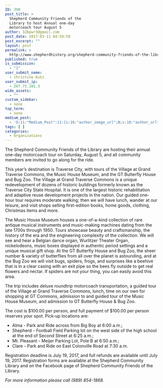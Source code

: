 ```yaml
---
ID: 390
post_title: >
  Shepherd Community Friends of the
  Library to host Annual one-day
  motorcoach tour August 5
author: 32bpwr3@gmail.com
post_date: 2017-03-11 04:59:59
post_excerpt: ""
layout: post
permalink: >
  http://www.shepherdhistory.org/shepherd-community-friends-of-the-library-to-host-annual-one-day-motorcoach-tour-august-5/
published: true
is_submission:
  - "1"
user_submit_name:
  - christine Kutz
user_submit_ip:
  - 207.75.101.3
wide_assets:
  - ""
custom_sidebar:
  - none
top_term:
  - none
medium_post:
  - 'O:11:"Medium_Post":11:{s:16:"author_image_url";N;s:10:"author_url";N;s:11:"byline_name";N;s:12:"byline_email";N;s:10:"cross_link";s:2:"no";s:2:"id";N;s:21:"follower_notification";s:3:"yes";s:7:"license";s:19:"all-rights-reserved";s:14:"publication_id";s:12:"881fb60cdbf3";s:6:"status";s:4:"none";s:3:"url";N;}'
tags: [ ]
categories:
  - Organizations
---
```

The Shepherd Community Friends of the Library are hosting their annual one-day motorcoach tour on Saturday, August 5, and all community members are invited to go along for the ride.

This year’s destination is Traverse City, with tours of the Village at Grand Traverse Commons, the Music House Museum, and the GT Butterfly House and Bug Zoo. The Village at Grand Traverse Commons is a unique redevelopment of dozens of historic buildings formerly known as the Traverse City State Hospital. It is one of the largest historic rehabilitation and adaptive reuse development projects in the nation. Our guided one-hour tour requires moderate walking; then we will have lunch, wander at our leisure, and visit shops selling first-edition books, home goods, clothing, Christmas items and more.

The Music House Museum houses a one-of-a-kind collection of rare antique musical instruments and music-making machines dating from the late 1700s through 1950. Tours showcase beauty and craftsmanship, the history of the era and the engineering complexity of the collection. We will see and hear a Belgian dance organ, Wurlitzer Theater Organ, nickelodeons, music boxes displayed in authentic period settings and a unique musical gift shop. At the GT Butterfly House and Bug Zoo, the sheer number &amp; variety of butterflies from all over the planet is astounding, and at the Bug Zoo we will visit bugs, spiders, frogs, and surprises like a beehive that is in a clear casing with an exit pipe so the bees fly outside to get real flowers and nectar. If spiders are not your thing, you can easily avoid this area.

The trip includes deluxe roundtrip motorcoach transportation, a guided tour of the Village at Grand Traverse Commons, lunch, time on our own for shopping at GT Commons, admission to and guided tour of the Music House Museum, and admission to GT Butterfly House &amp; Bug Zoo.

The cost is $100.00 per person, and full payment of $100.00 per person reserves your spot. Pick-up locations are:
<ul>
 	<li>Alma - Park and Ride across from Big Boy at 6:00 a.m.;</li>
 	<li>Shepherd - Football Field Parking lot on the west side of the high school at the end of Second Street at 6:25 a.m.;</li>
 	<li>Mt. Pleasant - Meijer Parking Lot, Pole B at 6:50 a.m.;</li>
 	<li>Clare - Park and Ride on East Colonville Road at 7:30 a.m.</li>
</ul>
Registration deadline is July 19, 2017, and full refunds are available until July 19, 2017. Registration forms are available at the Shepherd Community Library and on the Facebook page of Shepherd Community Friends of the Library.

<em>For more information please call (989) 854-1868.</em>